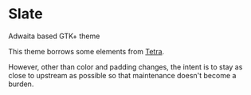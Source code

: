 # Slate
Adwaita based GTK+ theme

This theme borrows some elements from [Tetra](https://github.com/hrdwrrsk/tetra-gtk-theme).

However, other than color and padding changes, the intent is to stay as close to upstream as possible so that maintenance doesn't become a burden.

